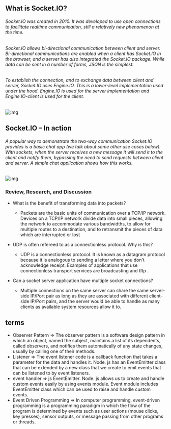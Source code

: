 ## What is Socket.IO?

###### Socket.IO was created in 2010. It was developed to use open connections to facilitate realtime communication, still a relatively new phenomenon at the time.

###### Socket.IO allows bi-directional communication between client and server. Bi-directional communications are enabled when a client has Socket.IO in the browser, and a server has also integrated the Socket.IO package. While data can be sent in a number of forms, JSON is the simplest.

###### To establish the connection, and to exchange data between client and server, Socket.IO uses Engine.IO. This is a lower-level implementation used under the hood. Engine.IO is used for the server implementation and Engine.IO-client is used for the client.

![img](https://images.ctfassets.net/ee3ypdtck0rk/1Lj7lbqX54WCiHI2uVVL3x/fcf8b0a411fd25bef518f929af11f1a3/socketio-engioneio-interaction.png)

## Socket.IO – In action


###### A popular way to demonstrate the two-way communication Socket.IO provides is a basic chat app (we talk about some other use cases below). With sockets, when the server receives a new message it will send it to the client and notify them, bypassing the need to send requests between client and server. A simple chat application shows how this works.

![img](https://images.ctfassets.net/ee3ypdtck0rk/27G4lHu2Vj0Cm0CUC2x5p7/0183903c567558ca5b145b3987317c2f/socket-io-two-way-communication.png)

### Review, Research, and Discussion 

* What is the benefit of transforming data into packets?
  - Packets are the basic units of communication over a TCP/IP network. Devices on a TCP/IP network divide data into small pieces, allowing the network to accommodate various bandwidths, to allow for multiple routes to a destination, and to retransmit the pieces of data which are interrupted or lost

* UDP is often refereed to as a connectionless protocol. Why is this?

  - UDP is a connectionless protocol. It is known as a datagram protocol because it is analogous to sending a letter where you don't acknowledge receipt. Examples of applications that use connectionless transport services are broadcasting and tftp .


* Can a socket server application have multiple socket connections?

  - Multiple connections on the same server can share the same server-side IP/Port pair as long as they are associated with different client-side IP/Port pairs, and the server would be able to handle as many clients as available system resources allow it to.

## terms 
* Observer Pattern => The observer pattern is a software design pattern in which an object, named the subject, maintains a list of its dependents, called observers, and notifies them automatically of any state changes, usually by calling one of their methods.
* Listener => The event listener code is a callback function that takes a parameter for the data and handles it. Node. js has an EventEmitter class that can be extended by a new class that we create to emit events that can be listened to by event listeners.
* event handler => js EventEmitter. Node. js allows us to create and handle custom events easily by using events module. Event module includes EventEmitter class which can be used to raise and handle custom events.
* Event Driven Programming => In computer programming, event-driven programming is a programming paradigm in which the flow of the program is determined by events such as user actions (mouse clicks, key presses), sensor outputs, or message passing from other programs or threads.

